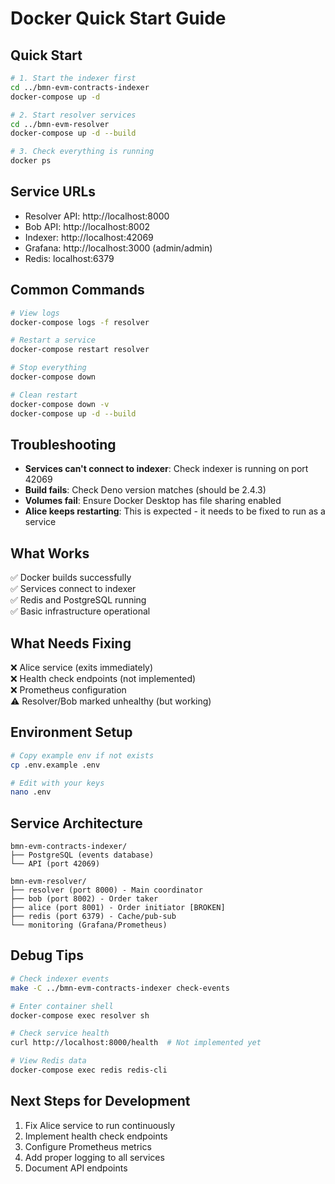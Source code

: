 # Docker Quick Start Guide

## Quick Start
```bash
# 1. Start the indexer first
cd ../bmn-evm-contracts-indexer
docker-compose up -d

# 2. Start resolver services
cd ../bmn-evm-resolver
docker-compose up -d --build

# 3. Check everything is running
docker ps
```

## Service URLs
- Resolver API: http://localhost:8000
- Bob API: http://localhost:8002
- Indexer: http://localhost:42069
- Grafana: http://localhost:3000 (admin/admin)
- Redis: localhost:6379

## Common Commands
```bash
# View logs
docker-compose logs -f resolver

# Restart a service
docker-compose restart resolver

# Stop everything
docker-compose down

# Clean restart
docker-compose down -v
docker-compose up -d --build
```

## Troubleshooting
- **Services can't connect to indexer**: Check indexer is running on port 42069
- **Build fails**: Check Deno version matches (should be 2.4.3)
- **Volumes fail**: Ensure Docker Desktop has file sharing enabled
- **Alice keeps restarting**: This is expected - it needs to be fixed to run as a service

## What Works
✅ Docker builds successfully  
✅ Services connect to indexer  
✅ Redis and PostgreSQL running  
✅ Basic infrastructure operational  

## What Needs Fixing
❌ Alice service (exits immediately)  
❌ Health check endpoints (not implemented)  
❌ Prometheus configuration  
⚠️ Resolver/Bob marked unhealthy (but working)  

## Environment Setup
```bash
# Copy example env if not exists
cp .env.example .env

# Edit with your keys
nano .env
```

## Service Architecture
```
bmn-evm-contracts-indexer/
├── PostgreSQL (events database)
└── API (port 42069)

bmn-evm-resolver/
├── resolver (port 8000) - Main coordinator
├── bob (port 8002) - Order taker
├── alice (port 8001) - Order initiator [BROKEN]
├── redis (port 6379) - Cache/pub-sub
└── monitoring (Grafana/Prometheus)
```

## Debug Tips
```bash
# Check indexer events
make -C ../bmn-evm-contracts-indexer check-events

# Enter container shell
docker-compose exec resolver sh

# Check service health
curl http://localhost:8000/health  # Not implemented yet

# View Redis data
docker-compose exec redis redis-cli
```

## Next Steps for Development
1. Fix Alice service to run continuously
2. Implement health check endpoints
3. Configure Prometheus metrics
4. Add proper logging to all services
5. Document API endpoints